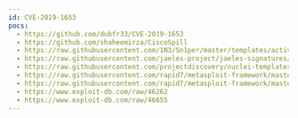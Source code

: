 ```yaml
---
id: CVE-2019-1653
pocs:
  - https://github.com/dubfr33/CVE-2019-1653
  - https://github.com/shaheemirza/CiscoSpill
  - https://raw.githubusercontent.com/1N3/Sn1per/master/templates/active/CVE-2019-1653_-_Cisco_RV320_RV326_Configuration_Disclosure.sh
  - https://raw.githubusercontent.com/jaeles-project/jaeles-signatures/master/cves/cisco-rv-320-326-config-leak-cve-2019-1653.yaml
  - https://raw.githubusercontent.com/projectdiscovery/nuclei-templates/master/cves/CVE-2019-1653.yaml
  - https://raw.githubusercontent.com/rapid7/metasploit-framework/master/modules/auxiliary/gather/cisco_rv320_config.rb
  - https://raw.githubusercontent.com/rapid7/metasploit-framework/master/modules/exploits/linux/http/cisco_rv32x_rce.rb
  - https://www.exploit-db.com/raw/46262
  - https://www.exploit-db.com/raw/46655
---
```

